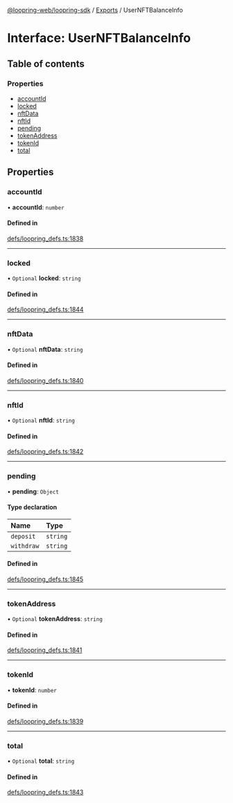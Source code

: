 [@loopring-web/loopring-sdk](../README.md) / [Exports](../modules.md) / UserNFTBalanceInfo

# Interface: UserNFTBalanceInfo

## Table of contents

### Properties

- [accountId](UserNFTBalanceInfo.md#accountid)
- [locked](UserNFTBalanceInfo.md#locked)
- [nftData](UserNFTBalanceInfo.md#nftdata)
- [nftId](UserNFTBalanceInfo.md#nftid)
- [pending](UserNFTBalanceInfo.md#pending)
- [tokenAddress](UserNFTBalanceInfo.md#tokenaddress)
- [tokenId](UserNFTBalanceInfo.md#tokenid)
- [total](UserNFTBalanceInfo.md#total)

## Properties

### accountId

• **accountId**: `number`

#### Defined in

[defs/loopring_defs.ts:1838](https://github.com/Loopring/loopring_sdk/blob/1830d54/src/defs/loopring_defs.ts#L1838)

___

### locked

• `Optional` **locked**: `string`

#### Defined in

[defs/loopring_defs.ts:1844](https://github.com/Loopring/loopring_sdk/blob/1830d54/src/defs/loopring_defs.ts#L1844)

___

### nftData

• `Optional` **nftData**: `string`

#### Defined in

[defs/loopring_defs.ts:1840](https://github.com/Loopring/loopring_sdk/blob/1830d54/src/defs/loopring_defs.ts#L1840)

___

### nftId

• `Optional` **nftId**: `string`

#### Defined in

[defs/loopring_defs.ts:1842](https://github.com/Loopring/loopring_sdk/blob/1830d54/src/defs/loopring_defs.ts#L1842)

___

### pending

• **pending**: `Object`

#### Type declaration

| Name | Type |
| :------ | :------ |
| `deposit` | `string` |
| `withdraw` | `string` |

#### Defined in

[defs/loopring_defs.ts:1845](https://github.com/Loopring/loopring_sdk/blob/1830d54/src/defs/loopring_defs.ts#L1845)

___

### tokenAddress

• `Optional` **tokenAddress**: `string`

#### Defined in

[defs/loopring_defs.ts:1841](https://github.com/Loopring/loopring_sdk/blob/1830d54/src/defs/loopring_defs.ts#L1841)

___

### tokenId

• **tokenId**: `number`

#### Defined in

[defs/loopring_defs.ts:1839](https://github.com/Loopring/loopring_sdk/blob/1830d54/src/defs/loopring_defs.ts#L1839)

___

### total

• `Optional` **total**: `string`

#### Defined in

[defs/loopring_defs.ts:1843](https://github.com/Loopring/loopring_sdk/blob/1830d54/src/defs/loopring_defs.ts#L1843)
